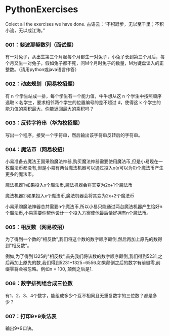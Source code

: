 # PythonExercises
Colect all the exercises we have done. 
古语云：“不积跬步，无以至千里；不积小流，无以成江海。”

### 001：斐波那契数列（面试题）
有一对兔子，从出生第三个月起每个月都生一对兔子，小兔子长到第三个月后，每个月又生一对兔子，假如兔子都不死，问M个月时兔子的数量，M为键盘读入的正整数。（请用python或java语言作答）

### 002：动态规划（网易校招题）
有 n 个学生站成一排，每个学生有一个能力值，牛牛想从这 n 个学生中按照顺序选取 k 名学生，要求相邻两个学生的位置编号的差不超过 d，使得这 k 个学生的能力值的乘积最大，你能返回最大的乘积吗？

### 003：反转字符串（华为校招题）
写出一个程序，接受一个字符串，然后输出该字符串反转后的字符串。

### 004：魔法币（网易校招）

小易准备去魔法王国采购魔法神器,购买魔法神器需要使用魔法币,但是小易现在一枚魔法币都没有,但是小易有两台魔法机器可以通过投入x(x可以为0)个魔法币产生更多的魔法币。

魔法机器1:如果投入x个魔法币,魔法机器会将其变为2x+1个魔法币

魔法机器2:如果投入x个魔法币,魔法机器会将其变为2x+2个魔法币

小易采购魔法神器总共需要n个魔法币,所以小易只能通过两台魔法机器产生恰好n个魔法币,小易需要你帮他设计一个投入方案使他最后恰好拥有n个魔法币。

### 005：相反数（网易校招）

为了得到一个数的"相反数",我们将这个数的数字顺序颠倒,然后再加上原先的数得到"相反数"。

例如,为了得到1325的"相反数",首先我们将该数的数字顺序颠倒,我们得到5231,之后再加上原先的数,我们得到5231+1325=6556.如果颠倒之后的数字有前缀零,前缀零将会被忽略。例如n = 100, 颠倒之后是1.

### 006：数字排列组合成三位数

有1、2、3、4个数字，能组成多少个互不相同且无重复数字的三位数？都是多少？

### 007：打印9*9乘法表

输出9*9口诀。